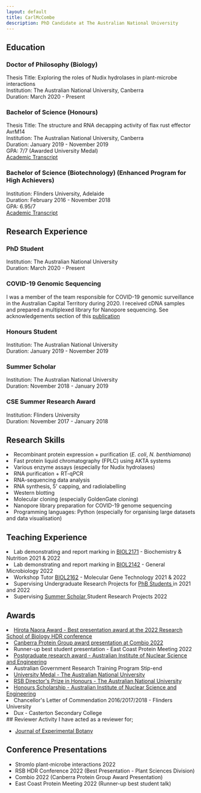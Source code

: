 ```yaml
---
layout: default
title: CarlMcCombe
description: PhD Candidate at The Australian National University
---
```


<html>
  <meta charset="utf-8">
<body>
  <h2>Education</h2>
  <h3>Doctor of Philosophy (Biology)</h3>
    Thesis Title: Exploring the roles of Nudix hydrolases in plant-microbe interactions<br>
    Institution: The Australian National University, Canberra<br>
    Duration: March 2020 - Present
  <h3>Bachelor of Science (Honours)</h3>
    Thesis Title: The structure and RNA decapping activity of flax rust effector AvrM14<br>
    Institution: The Australian National University, Canberra<br>
    Duration: January 2019 - November 2019<br>
    GPA: 7/7 (Awarded University Medal)<br>
    <a href="https://carl-mccombe.github.io/assets/transcripts/ANU.pdf">Academic Transcript</a>
  <h3>Bachelor of Science (Biotechnology) (Enhanced Program for High Achievers)</h3>
    Institution: Flinders University, Adelaide<br>
    Duration: February 2016 - November 2018<br>
    GPA: 6.95/7<br>
    <a href="https://carl-mccombe.github.io/assets/transcripts/Flinders.pdf">Academic Transcript</a>
  <h2>Research Experience</h2>
  <h3>PhD Student</h3>
    Institution: The Australian National University<br>
    Duration: March 2020 - Present
  <h3>COVID-19 Genomic Sequencing</h3>
    I was a member of the team responsible for COVID-19 genomic surveillance in the Australian Capital Territory during 2020. I received cDNA samples and prepared a multiplexed library for Nanopore sequencing. See acknowledgements section of this <a href="https://doi.org/10.1017/S0950268823000201">publication</a>
  <h3>Honours Student</h3>
    Institution: The Australian National University<br>
    Duration: January 2019 - November 2019
  <h3>Summer Scholar</h3>
    Institution: The Australian National University<br>
    Duration: November 2018 - January 2019
  <h3>CSE Summer Research Award</h3>
    Institution: Flinders University<br>
    Duration: November 2017 - January 2018
  <h2>Research Skills</h2>
    <li>Recombinant protein expression + purification (<em>E. coli</em>, <em>N. benthiamana</em>)
    <li>Fast protein liquid chromatography (FPLC) using AKTA systems
    <li>Various enzyme assays (especially for Nudix hydrolases)
    <li>RNA purification + RT-qPCR
    <li>RNA-sequencing data analysis
    <li>RNA synthesis, 5' capping, and radiolabelling
    <li>Western blotting
    <li>Molecular cloning (especially GoldenGate cloning)
    <li>Nanopore library preparation for COVID-19 genome sequencing
    <li>Programming languages: Python (especially for organising large datasets and data visualisation)</li> 
 <h2>Teaching Experience</h2>
      <li>Lab demonstrating and report marking in <a href="https://programsandcourses.anu.edu.au/course/BIOL2171">BIOL2171</a> - Biochemistry & Nutrition 2021 & 2022
      <li>Lab demonstrating and report marking in <a href="https://programsandcourses.anu.edu.au/course/BIOL2142">BIOL2142</a> - General Microbiology 2022
      <li>Workshop Tutor <a href="https://programsandcourses.anu.edu.au/course/BIOL2162">BIOL2162</a> - Molecular Gene Technology 2021 & 2022
      <li>Supervising Undergraduate Research Projects for <a href="https://programsandcourses.anu.edu.au/program/aphsc">PhB Students </a>in 2021 and 2022
      <li>Supervising <a href="https://biology.anu.edu.au/study/rsb-student-scholarships-prizes/summer-research-scholarships">Summer Scholar </a>Student Research Projects 2022</li>
  <h2>Awards</h2>
    <li><a href="https://biology.anu.edu.au/study/rsb-student-scholarships-prizes/hiroto-naora-graduate-student-travel-scholarship">Hirota Naora Award - Best presentation award at the 2022 Research School of Biology HDR conference
    <li><a href="https://twitter.com/CanberraPG/status/1542266659704115201">Canberra Protein Group award presentation at Combio 2022 </a>
    <li>Runner-up best student presentation - East Coast Protein Meeting 2022
    <li><a href="https://biology.anu.edu.au/about/awards/postgraduate-research-awards-pgra-stipend">Postgraduate research award - Australian Institute of Nuclear Science and Engineering</a>
    <li>Australian Government Research Training Program Stip-end
    <li><a href="https://biology.anu.edu.au/about/awards/university-medal-6">University Medal - The Australian National University</a>
    <li><a href="https://biology.anu.edu.au/about/awards/rsb-directors-prize-honours-2">RSB Director's Prize in Honours - The Australian National University</a>
    <li><a href="https://biology.anu.edu.au/about/awards/ainse-honours-scholarship-stipend">Honours Scholarship - Australian Institute of Nuclear Science and Engineering </a>
    <li>Chancellor's Letter of Commendation 2016/2017/2018 - Flinders University
    <li>Dux - Casterton Secondary College
    </li>
## Reviewer Activity
I have acted as a reviewer for;

- [Journal of Experimental Botany](https://academic.oup.com/jxb)

## Conference Presentations

- Stromlo plant-microbe interactions 2022
- RSB HDR Conference 2022 (Best Presentation - Plant Sciences Division)
- Combio 2022 (Canberra Protein Group Award Presentation)
- East Coast Protein Meeting 2022 (Runner-up best student talk)
